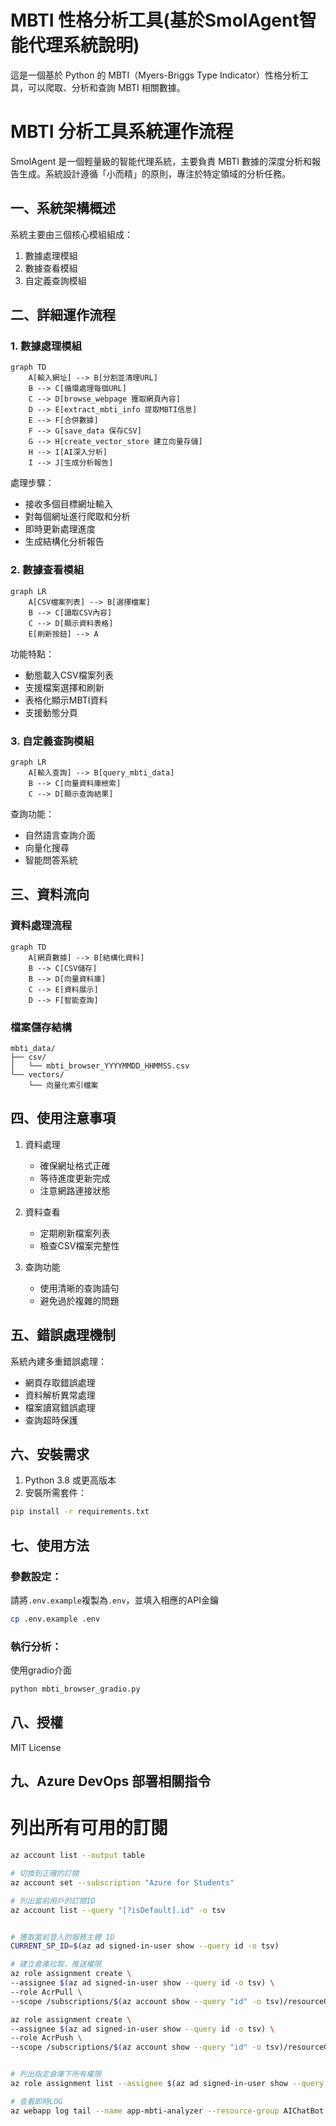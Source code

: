 # MBTI 性格分析工具(基於SmolAgent智能代理系統說明)

這是一個基於 Python 的 MBTI（Myers-Briggs Type Indicator）性格分析工具，可以爬取、分析和查詢 MBTI 相關數據。

# MBTI 分析工具系統運作流程

SmolAgent 是一個輕量級的智能代理系統，主要負責 MBTI 數據的深度分析和報告生成。系統設計遵循「小而精」的原則，專注於特定領域的分析任務。

## 一、系統架構概述

系統主要由三個核心模組組成：
1. 數據處理模組
2. 數據查看模組
3. 自定義查詢模組

## 二、詳細運作流程

### 1. 數據處理模組

```mermaid
graph TD
    A[輸入網址] --> B[分割並清理URL]
    B --> C[循環處理每個URL]
    C --> D[browse_webpage 獲取網頁內容]
    D --> E[extract_mbti_info 提取MBTI信息]
    E --> F[合併數據]
    F --> G[save_data 保存CSV]
    G --> H[create_vector_store 建立向量存儲]
    H --> I[AI深入分析]
    I --> J[生成分析報告]
```

處理步驟：
- 接收多個目標網址輸入
- 對每個網址進行爬取和分析
- 即時更新處理進度
- 生成結構化分析報告

### 2. 數據查看模組

```mermaid
graph LR
    A[CSV檔案列表] --> B[選擇檔案]
    B --> C[讀取CSV內容]
    C --> D[顯示資料表格]
    E[刷新按鈕] --> A
```

功能特點：
- 動態載入CSV檔案列表
- 支援檔案選擇和刷新
- 表格化顯示MBTI資料
- 支援動態分頁

### 3. 自定義查詢模組

```mermaid
graph LR
    A[輸入查詢] --> B[query_mbti_data]
    B --> C[向量資料庫檢索]
    C --> D[顯示查詢結果]
```

查詢功能：
- 自然語言查詢介面
- 向量化搜尋
- 智能問答系統

## 三、資料流向

### 資料處理流程
```mermaid
graph TD
    A[網頁數據] --> B[結構化資料]
    B --> C[CSV儲存]
    B --> D[向量資料庫]
    C --> E[資料展示]
    D --> F[智能查詢]
```

### 檔案儲存結構
```
mbti_data/
├── csv/
│   └── mbti_browser_YYYYMMDD_HHMMSS.csv
└── vectors/
    └── 向量化索引檔案
```

## 四、使用注意事項

1. 資料處理
   - 確保網址格式正確
   - 等待進度更新完成
   - 注意網路連接狀態

2. 資料查看
   - 定期刷新檔案列表
   - 檢查CSV檔案完整性

3. 查詢功能
   - 使用清晰的查詢語句
   - 避免過於複雜的問題

## 五、錯誤處理機制

系統內建多重錯誤處理：
- 網頁存取錯誤處理
- 資料解析異常處理
- 檔案讀寫錯誤處理
- 查詢超時保護

## 六、安裝需求

1. Python 3.8 或更高版本
2. 安裝所需套件：

```bash
pip install -r requirements.txt
```

## 七、使用方法

### 參數設定：

請將`.env.example`複製為`.env`，並填入相應的API金鑰
```bash
cp .env.example .env
```

### 執行分析：

使用gradio介面
```bash
python mbti_browser_gradio.py
```

## 八、授權
MIT License

## 九、Azure DevOps 部署相關指令

# 列出所有可用的訂閱
```bash
az account list --output table

# 切換到正確的訂閱
az account set --subscription "Azure for Students"

# 列出當前用戶的訂閱ID
az account list --query "[?isDefault].id" -o tsv


# 獲取當前登入的服務主體 ID
CURRENT_SP_ID=$(az ad signed-in-user show --query id -o tsv)

# 建立倉庫拉取、推送權限
az role assignment create \
--assignee $(az ad signed-in-user show --query id -o tsv) \
--role AcrPull \
--scope /subscriptions/$(az account show --query "id" -o tsv)/resourceGroups/AIChatBot/providers/Microsoft.ContainerRegistry/registries/acrmbtianlyzer

az role assignment create \
--assignee $(az ad signed-in-user show --query id -o tsv) \
--role AcrPush \
--scope /subscriptions/$(az account show --query "id" -o tsv)/resourceGroups/AIChatBot/providers/Microsoft.ContainerRegistry/registries/acrmbtianlyzer


# 列出指定倉庫下所有權限
az role assignment list --assignee $(az ad signed-in-user show --query id -o tsv) --scope /subscriptions/$(az account show --query "id" -o tsv)/resourceGroups/AIChatBot/providers/Microsoft.ContainerRegistry/registries/acrmbtianlyzer --query "[].roleDefinitionName" -o table

# 查看即時LOG
az webapp log tail --name app-mbti-analyzer --resource-group AIChatBot
```